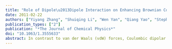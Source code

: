 ```yaml
---
title: "Role of Dipole\u2013Dipole Interaction on Enhancing Brownian Coagulation of Charge-Neutral Nanoparticles in the Free Molecular Regime"
date: 2011-02-22
authors: ["Yiyang Zhang", "Shuiqing Li", "Wen Yan", "Qiang Yao", "Stephen D. Tse"]
publication_types: ["2"]
publication: "*The Journal of Chemical Physics*"
doi: "10.1063/1.3555633"
abstract: In contrast to van der Waals (vdW) forces, Coulombic dipolar forces may play a significant role in the coagulation of nanoparticles (NPs) but has received little or no attention. In this work, the effect of dipole - dipole interaction on the enhancement of the coagulation of two spherically shaped charge-neutral TiO2 NPs, in the free molecular regime, is studied using classical molecular dynamics (MD) simulation. The enhancement factor is evaluated by determining the critical capture radius of two approaching NPs for different cases of initial dipole direction with respect to path (parallel/perpendicular) and orientation with respect to each other (co-orientated/counterorientated). As particle diameter decreases, the enhancement of coagulation is augmented as the ratio of dipole - dipole force to vdW force becomes larger. For 2nm TiO2 NPs at 273 K, the MD simulation predicts an average enhancement factor of about 8.59, which is much greater than the value of 3.78 when only the vdW force is considered. Nevertheless, as temperature increases, the enhancement factor due to dipole - dipole interaction drops quickly because the time-averaged dipole moment becomes small due to increased thermal fluctuations (in both magnitude and direction) of the instantaneous dipole moment.
---
```


